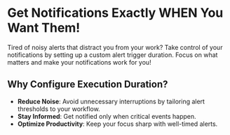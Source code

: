 # Get Notifications Exactly WHEN You Want Them!

Tired of noisy alerts that distract you from your work? Take control of your notifications by setting up a custom alert trigger duration. Focus on what matters and make your notifications work for you!

## Why Configure Execution Duration?
- **Reduce Noise**: Avoid unnecessary interruptions by tailoring alert thresholds to your workflow.
- **Stay Informed**: Get notified only when critical events happen.
- **Optimize Productivity**: Keep your focus sharp with well-timed alerts.
